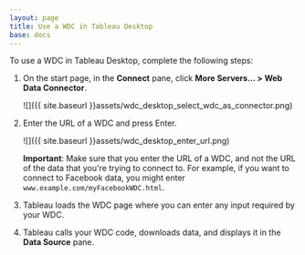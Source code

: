```yaml
---
layout: page
title: Use a WDC in Tableau Desktop
base: docs
---
```


To use a WDC in Tableau Desktop, complete the following steps:

1. On the start page, in the **Connect** pane, click **More Servers... > Web Data Connector**.

   ![]({{ site.baseurl }}assets/wdc_desktop_select_wdc_as_connector.png)

1. Enter the URL of a WDC and press Enter.

   ![]({{ site.baseurl }}assets/wdc_desktop_enter_url.png)

   **Important**: Make sure that you enter the URL of a WDC, and not the URL of the data that you're trying to connect to. For example, if you want to connect to Facebook data, you might enter `www.example.com/myFacebookWDC.html`.

1. Tableau loads the WDC page where you can enter any input required by your WDC.

1. Tableau calls your WDC code, downloads data, and displays it in the **Data Source** pane.
